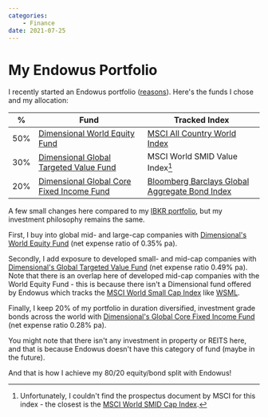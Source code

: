 ```yaml
---
categories:
    - Finance
date: 2021-07-25
---
```


# My Endowus Portfolio

I recently started an Endowus portfolio ([reasons](2021-07-25-endowus-or-not.md)). Here's the funds I chose and my allocation:

| %   | Fund                                               | Tracked Index                                            |
| --- | -------------------------------------------------- | -------------------------------------------------------- |
| 50% | [Dimensional World Equity Fund][wef]               | [MSCI All Country World Index][acwi]                     |
| 30% | [Dimensional Global Targeted Value Fund][gtvf]     | MSCI World SMID Value Index[^wsvi]                       |
| 20% | [Dimensional Global Core Fixed Income Fund][gcfif] | [Bloomberg Barclays Global Aggregate Bond Index][bbgabi] |

A few small changes here compared to my [IBKR portfolio](2021-01-16-my-investment-portfolio.md), but my investment philosophy remains the same.

First, I buy into global mid- and large-cap companies with [Dimensional's World Equity Fund][wef] (net expense ratio of 0.35% pa).

Secondly, I add exposure to developed small- and mid-cap companies with [Dimensional's Global Targeted Value Fund][gtvf] (net expense ratio 0.49% pa). Note that there is an overlap here of developed mid-cap companies with the World Equity Fund - this is because there isn't a Dimensional fund offered by Endowus which tracks the [MSCI World Small Cap Index][wsci] like [WSML][wsml].

Finally, I keep 20% of my portfolio in duration diversified, investment grade bonds across the world with [Dimensional's Global Core Fixed Income Fund][gcfif] (net expense ratio 0.28% pa).

You might note that there isn't any investment in property or REITS here, and that is because Endowus doesn't have this category of fund (maybe in the future).

And that is how I achieve my 80/20 equity/bond split with Endowus!

[wef]: https://eu.dimensional.com/en/funds/world-equity-fund-sgd-acc
[acwi]: https://www.msci.com/documents/10199/a71b65b5-d0ea-4b5c-a709-24b1213bc3c5
[gtvf]: https://eu.dimensional.com/en/funds/global-targeted-value-fund-sgd-acc
[gcfif]: https://eu.dimensional.com/en/funds/global-core-fixed-income-fund-sgd-acc
[bbgabi]: https://www.bloomberg.com/quote/LEGATRUU:IND
[wsci]: https://www.msci.com/documents/10199/a67b0d43-0289-4bce-8499-0c102eaa8399
[wsml]: https://www.ishares.com/uk/individual/en/products/296576/ishares-msci-world-small-cap-ucits-etf-usd-(acc)-fund

[^wsvi]: Unfortunately, I couldn't find the prospectus document by MSCI for this index - the closest is the [MSCI World SMID Cap Index](https://www.msci.com/documents/10199/42e6c200-1e4e-496f-a318-42499ab8b128).
